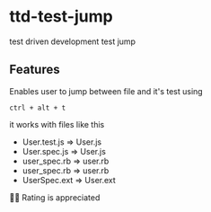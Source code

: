 # ttd-test-jump
test driven development test jump


## Features

Enables user to jump between file and it's test using

 ```ctrl + alt + t```

 it works with files like this

 - User.test.js => User.js
 - User.spec.js => User.js
 - user_spec.rb => user.rb
 - user_spec.rb => user.rb
 - UserSpec.ext => User.ext

🙏🏽 Rating is appreciated